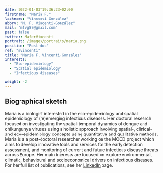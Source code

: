 ```yaml
---
date: 2022-01-03T19:36:23+02:00
firstname: "Maria F."
lastname: "Vincenti-González"
abbrv: "M. F. Vincenti-González"
mail: "mfvg87@gmail.com"
past: false
twitter: MaferVincenti
portrait: /images/portraits/maria.png
position: "Post-doc"
ref: "mvincenti"
title: "Maria F. Vincenti-González"
interests:
  - "Eco-epidemiology"
  - "Spatial epidemiology"
  - "Infectious diseases"

weight: -2
---
```


## Biographical sketch

Maria is a biologist interested in the eco-epidemiology and spatial epidemiology of (re)emerging infectious diseases. Her doctoral research focused on investigating the spatial-temporal dynamics of dengue and chikungunya viruses using a holistic approach involving spatial-, clinical- and eco-epidemiology concepts using quantitative and qualitative methods. Maria is a a post-doctoral researcher working on the MOOD project which aims to develop innovative tools and services for the early detection, assessment, and monitoring of current and future infectious disease threats across Europe. Her main interests are focused on explore environmental, climatic, behavioural and socioeconomical drivers on infectious diseases. For her full list of publications, see her [LinkedIn](https://www.linkedin.com/authwall?trk=bf&trkInfo=AQGoQgXsAlufmQAAAX4kiUkgV0TYt1QYOlkbVKHNVkubpXs4xmV4V3cyy7E4WRUtgulXluGvbsqVHAWCsR4tC1LkzVkgyQqtbKj_s4_DFzklZVmcBJayj4CkpcPJWKMa1YKGCBs=&originalReferer=&sessionRedirect=https%3A%2F%2Fwww.linkedin.com%2Fin%2Fmar%25C3%25ADa-fernanda-vincenti-gonz%25C3%25A1lez-20279b79) page.
